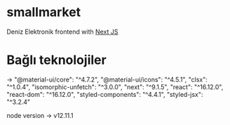# smallmarket
Deniz Elektronik frontend with <a href="https://nextjs.org/" >Next JS</a> 

# Bağlı teknolojiler

->  "@material-ui/core": "^4.7.2",
    "@material-ui/icons": "^4.5.1",
    "clsx": "^1.0.4",
    "isomorphic-unfetch": "^3.0.0",
    "next": "^9.1.5",
    "react": "^16.12.0",
    "react-dom": "^16.12.0",
    "styled-components": "^4.4.1",
    "styled-jsx": "^3.2.4"

node version -> v12.11.1
